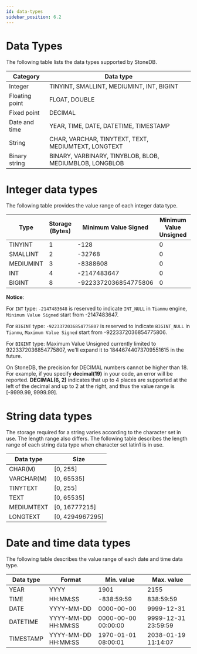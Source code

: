 ```yaml
---
id: data-types
sidebar_position: 6.2
---
```


# Data Types

The following table lists the data types supported by StoneDB.

| **Category** | **Data type** |
| --- | --- |
| Integer | TINYINT, SMALLINT, MEDIUMINT, INT, BIGINT |
| Floating point | FLOAT, DOUBLE |
| Fixed point | DECIMAL |
| Date and time | YEAR, TIME, DATE, DATETIME, TIMESTAMP |
| String | CHAR, VARCHAR, TINYTEXT, TEXT, MEDIUMTEXT, LONGTEXT |
| Binary string | BINARY, VARBINARY, TINYBLOB, BLOB, MEDIUMBLOB, LONGBLOB |

# Integer data types

The following table provides the value range of each integer data type.

Type | Storage (Bytes) | Minimum Value Signed | Minimum Value Unsigned | Maximum Value Signed | Maximum Value Unsigned
-- | -- | -- | -- | -- | --
TINYINT | 1 | -128 | 0 | 127 | 255
SMALLINT | 2 | -32768 | 0 | 32767 | 65535
MEDIUMINT | 3 | -8388608 | 0 | 8388607 | 16777215
INT | 4 | -2147483647 | 0 | 2147483647 | 4294967295
BIGINT  | 8 | -9223372036854775806 | 0 | 9223372036854775807 | 9223372036854775807

**Notice**:

For `INT` type: `-2147483648` is reserved to indicate `INT_NULL` in `Tianmu` engine, `Minimum Value Signed` start from -2147483647.

For `BIGINT` type: `-9223372036854775807` is reserved to indicate `BIGINT_NULL` in `Tianmu`, `Maximum Value Signed` start from -9223372036854775806.

For `BIGINT` type: Maximum Value Unsigned currently limited to 9223372036854775807, we'll expand it to 18446744073709551615 in the future.

On StoneDB, the precision for DECIMAL numbers cannot be higher than 18. For example, if you specify **decimal(19)** in your code, an error will be reported. **DECIMAL(6, 2)** indicates that up to 4 places are supported at the left of the decimal and up to 2 at the right, and thus the value range is [-9999.99, 9999.99].

# String data types

The storage required for a string varies according to the character set in use. The length range also differs. The following table describes the length range of each string data type when character set latin1 is in use.

| **Data type** | **Size** |
| --- | --- |
| CHAR(M) | [0, 255] |
| VARCHAR(M) | [0, 65535] |
| TINYTEXT | [0, 255] |
| TEXT | [0, 65535] |
| MEDIUMTEXT | [0, 16777215] |
| LONGTEXT | [0, 4294967295] |

# Date and time data types

The following table describes the value range of each date and time data type.

| **Data type** | **Format** | **Min. value** | **Max. value** |
| --- | --- | --- | --- |
| YEAR | YYYY | 1901 | 2155 |
| TIME | HH:MM:SS | -838:59:59 | 838:59:59 |
| DATE | YYYY-MM-DD | 0000-00-00 | 9999-12-31 |
| DATETIME | YYYY-MM-DD HH:MM:SS | 0000-00-00 00:00:00 | 9999-12-31 23:59:59 |
| TIMESTAMP | YYYY-MM-DD HH:MM:SS | 1970-01-01 08:00:01 | 2038-01-19 11:14:07 |
